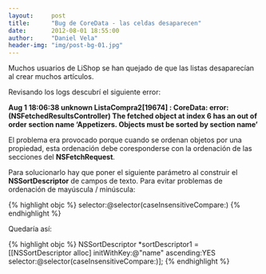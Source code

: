 ```yaml
---
layout:     post
title:      "Bug de CoreData - las celdas desaparecen"
date:       2012-08-01 18:55:00
author:     "Daniel Vela"
header-img: "img/post-bg-01.jpg"
---
```



Muchos usuarios de LiShop se han quejado de que las listas desaparecían al crear muchos artículos.

Revisando los logs descubrí el siguiente error:

**Aug 1 18:06:38 unknown ListaCompra2[19674] \: CoreData: error: (NSFetchedResultsController) The fetched object at index 6 has an out of order section name ‘Appetizers. Objects must be sorted by section name’**

El problema era provocado porque cuando se ordenan objetos por una propiedad, esta ordenación debe coresponderse con la ordenación de las secciones del **NSFetchRequest**.

Para solucionarlo hay que poner el siguiente parámetro al construir el **NSSortDescriptor** de campos de texto. Para evitar problemas de ordenación de mayúscula / minúscula:

{% highlight objc %}
selector:@selector(caseInsensitiveCompare:)
{% endhighlight %}

Quedaría así:

{% highlight objc %}
NSSortDescriptor *sortDescriptor1 = [[NSSortDescriptor alloc] initWithKey:@"name" ascending:YES selector:@selector(caseInsensitiveCompare:)];
{% endhighlight %}